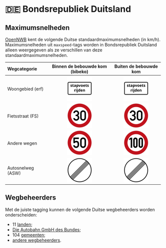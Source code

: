 # 🇩🇪 Bondsrepubliek Duitsland

Maximumsnelheden
----------------

[OpenNWB](../README.md) kent de volgende Duitse standaardmaximumsnelheden (in km/h).
Maximumsnelheden uit `maxspeed`-tags worden in Bondsrepubliek Duitsland alleen weergegeven als ze verschillen van deze standaardmaximumsnelheden.

| Wegcategorie | Binnen de bebouwde kom (bibeko) | Buiten de bebouwde kom |
| :----------- | :-----------------------------: | :--------------------: |
| Woongebied (erf) | ![stapvoets](maxspeed/walk.svg) | ![stapvoets](maxspeed/walk.svg) |
| Fietsstraat (FS) | ![30](maxspeed/30.svg) | ![30](maxspeed/30.svg) |
| Andere wegen | ![50](maxspeed/50.svg) | ![100](maxspeed/100.svg) |
| Autosnelweg (ASW) | ![∞](maxspeed/none.svg) | ![∞](maxspeed/none.svg) |

Wegbeheerders
-------------

Met de juiste tagging kunnen de volgende Duitse wegbeheerders worden onderscheiden:

* 11 [landen](../road-operators/landen.md);
* [Die Autobahn GmbH des Bundes](../road-operators/other.md);
* 104 [gemeenten](../road-operators/gemeenten.md);
* [andere wegbeheerders](../road-operators/other.md).
